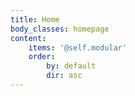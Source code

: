 ```yaml
---
title: Home
body_classes: homepage
content:
    items: '@self.modular'
    order:
        by: default
        dir: asc
---
```



